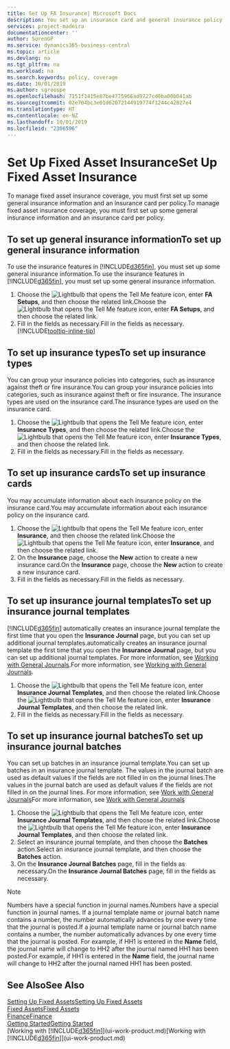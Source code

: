 ```yaml
---
title: Set Up FA Insurance| Microsoft Docs
description: You set up an insurance card and general insurance policy information to manage fixed asset insurance coverage.
services: project-madeira
documentationcenter: ''
author: SorenGP
ms.service: dynamics365-business-central
ms.topic: article
ms.devlang: na
ms.tgt_pltfrm: na
ms.workload: na
ms.search.keywords: policy, coverage
ms.date: 10/01/2019
ms.author: sgroespe
ms.openlocfilehash: 7151f1415e87be4775966ad9727cd0ba00b041ab
ms.sourcegitcommit: 02e704bc3e01d62072144919774f1244c42827e4
ms.translationtype: HT
ms.contentlocale: en-NZ
ms.lasthandoff: 10/01/2019
ms.locfileid: "2306596"
---
```

# <a name="set-up-fixed-asset-insurance"></a><span data-ttu-id="36b3c-103">Set Up Fixed Asset Insurance</span><span class="sxs-lookup"><span data-stu-id="36b3c-103">Set Up Fixed Asset Insurance</span></span>
<span data-ttu-id="36b3c-104">To manage fixed asset insurance coverage, you must first set up some general insurance information and an insurance card per policy.</span><span class="sxs-lookup"><span data-stu-id="36b3c-104">To manage fixed asset insurance coverage, you must first set up some general insurance information and an insurance card per policy.</span></span>

## <a name="to-set-up-general-insurance-information"></a><span data-ttu-id="36b3c-105">To set up general insurance information</span><span class="sxs-lookup"><span data-stu-id="36b3c-105">To set up general insurance information</span></span>
<span data-ttu-id="36b3c-106">To use the insurance features in [!INCLUDE[d365fin](includes/d365fin_md.md)], you must set up some general insurance information.</span><span class="sxs-lookup"><span data-stu-id="36b3c-106">To use the insurance features in [!INCLUDE[d365fin](includes/d365fin_md.md)], you must set up some general insurance information.</span></span>  

1. <span data-ttu-id="36b3c-107">Choose the ![Lightbulb that opens the Tell Me feature](media/ui-search/search_small.png "Tell me what you want to do") icon, enter **FA Setups**, and then choose the related link.</span><span class="sxs-lookup"><span data-stu-id="36b3c-107">Choose the ![Lightbulb that opens the Tell Me feature](media/ui-search/search_small.png "Tell me what you want to do") icon, enter **FA Setups**, and then choose the related link.</span></span>  
2. <span data-ttu-id="36b3c-108">Fill in the fields as necessary.</span><span class="sxs-lookup"><span data-stu-id="36b3c-108">Fill in the fields as necessary.</span></span> [!INCLUDE[tooltip-inline-tip](includes/tooltip-inline-tip_md.md)]  

## <a name="to-set-up-insurance-types"></a><span data-ttu-id="36b3c-109">To set up insurance types</span><span class="sxs-lookup"><span data-stu-id="36b3c-109">To set up insurance types</span></span>
<span data-ttu-id="36b3c-110">You can group your insurance policies into categories, such as insurance against theft or fire insurance.</span><span class="sxs-lookup"><span data-stu-id="36b3c-110">You can group your insurance policies into categories, such as insurance against theft or fire insurance.</span></span> <span data-ttu-id="36b3c-111">The insurance types are used on the insurance card.</span><span class="sxs-lookup"><span data-stu-id="36b3c-111">The insurance types are used on the insurance card.</span></span>

1. <span data-ttu-id="36b3c-112">Choose the ![Lightbulb that opens the Tell Me feature](media/ui-search/search_small.png "Tell me what you want to do") icon, enter **Insurance Types**, and then choose the related link.</span><span class="sxs-lookup"><span data-stu-id="36b3c-112">Choose the ![Lightbulb that opens the Tell Me feature](media/ui-search/search_small.png "Tell me what you want to do") icon, enter **Insurance Types**, and then choose the related link.</span></span>  
2. <span data-ttu-id="36b3c-113">Fill in the fields as necessary.</span><span class="sxs-lookup"><span data-stu-id="36b3c-113">Fill in the fields as necessary.</span></span>

## <a name="to-set-up-insurance-cards"></a><span data-ttu-id="36b3c-114">To set up insurance cards</span><span class="sxs-lookup"><span data-stu-id="36b3c-114">To set up insurance cards</span></span>
<span data-ttu-id="36b3c-115">You may accumulate information about each insurance policy on the insurance card.</span><span class="sxs-lookup"><span data-stu-id="36b3c-115">You may accumulate information about each insurance policy on the insurance card.</span></span>  

1. <span data-ttu-id="36b3c-116">Choose the ![Lightbulb that opens the Tell Me feature](media/ui-search/search_small.png "Tell me what you want to do") icon, enter **Insurance**, and then choose the related link.</span><span class="sxs-lookup"><span data-stu-id="36b3c-116">Choose the ![Lightbulb that opens the Tell Me feature](media/ui-search/search_small.png "Tell me what you want to do") icon, enter **Insurance**, and then choose the related link.</span></span>  
2. <span data-ttu-id="36b3c-117">On the **Insurance** page, choose the **New** action to create a  new insurance card.</span><span class="sxs-lookup"><span data-stu-id="36b3c-117">On the **Insurance** page, choose the **New** action to create a  new insurance card.</span></span>  
3. <span data-ttu-id="36b3c-118">Fill in the fields as necessary.</span><span class="sxs-lookup"><span data-stu-id="36b3c-118">Fill in the fields as necessary.</span></span>

## <a name="to-set-up-insurance-journal-templates"></a><span data-ttu-id="36b3c-119">To set up insurance journal templates</span><span class="sxs-lookup"><span data-stu-id="36b3c-119">To set up insurance journal templates</span></span>
[!INCLUDE[d365fin](includes/d365fin_md.md)] <span data-ttu-id="36b3c-120">automatically creates an insurance journal template the first time that you open the **Insurance Journal** page, but you can set up additional journal templates.</span><span class="sxs-lookup"><span data-stu-id="36b3c-120">automatically creates an insurance journal template the first time that you open the **Insurance Journal** page, but you can set up additional journal templates.</span></span> <span data-ttu-id="36b3c-121">For more information, see [Working with General Journals](ui-work-general-journals.md).</span><span class="sxs-lookup"><span data-stu-id="36b3c-121">For more information, see [Working with General Journals](ui-work-general-journals.md).</span></span>  

1. <span data-ttu-id="36b3c-122">Choose the ![Lightbulb that opens the Tell Me feature](media/ui-search/search_small.png "Tell me what you want to do") icon, enter **Insurance Journal Templates**, and then choose the related link.</span><span class="sxs-lookup"><span data-stu-id="36b3c-122">Choose the ![Lightbulb that opens the Tell Me feature](media/ui-search/search_small.png "Tell me what you want to do") icon, enter **Insurance Journal Templates**, and then choose the related link.</span></span>  
2. <span data-ttu-id="36b3c-123">Fill in the fields as necessary.</span><span class="sxs-lookup"><span data-stu-id="36b3c-123">Fill in the fields as necessary.</span></span>

## <a name="to-set-up-insurance-journal-batches"></a><span data-ttu-id="36b3c-124">To set up insurance journal batches</span><span class="sxs-lookup"><span data-stu-id="36b3c-124">To set up insurance journal batches</span></span>
<span data-ttu-id="36b3c-125">You can set up batches in an insurance journal template.</span><span class="sxs-lookup"><span data-stu-id="36b3c-125">You can set up batches in an insurance journal template.</span></span> <span data-ttu-id="36b3c-126">The values in the journal batch are used as default values if the fields are not filled in on the journal lines.</span><span class="sxs-lookup"><span data-stu-id="36b3c-126">The values in the journal batch are used as default values if the fields are not filled in on the journal lines.</span></span> <span data-ttu-id="36b3c-127">For more information, see [Work with General Journals](ui-work-general-journals.md)</span><span class="sxs-lookup"><span data-stu-id="36b3c-127">For more information, see [Work with General Journals](ui-work-general-journals.md)</span></span>  

1. <span data-ttu-id="36b3c-128">Choose the ![Lightbulb that opens the Tell Me feature](media/ui-search/search_small.png "Tell me what you want to do") icon, enter **Insurance Journal Templates**, and then choose the related link.</span><span class="sxs-lookup"><span data-stu-id="36b3c-128">Choose the ![Lightbulb that opens the Tell Me feature](media/ui-search/search_small.png "Tell me what you want to do") icon, enter **Insurance Journal Templates**, and then choose the related link.</span></span>  
2. <span data-ttu-id="36b3c-129">Select an insurance journal template, and then choose the **Batches** action.</span><span class="sxs-lookup"><span data-stu-id="36b3c-129">Select an insurance journal template, and then choose the **Batches** action.</span></span>
3. <span data-ttu-id="36b3c-130">On the **Insurance Journal Batches** page, fill in the fields as necessary.</span><span class="sxs-lookup"><span data-stu-id="36b3c-130">On the **Insurance Journal Batches** page, fill in the fields as necessary.</span></span>

> [!NOTE]  
>   <span data-ttu-id="36b3c-131">Numbers have a special function in journal names.</span><span class="sxs-lookup"><span data-stu-id="36b3c-131">Numbers have a special function in journal names.</span></span> <span data-ttu-id="36b3c-132">If a journal template name or journal batch name contains a number, the number automatically advances by one every time that the journal is posted.</span><span class="sxs-lookup"><span data-stu-id="36b3c-132">If a journal template name or journal batch name contains a number, the number automatically advances by one every time that the journal is posted.</span></span> <span data-ttu-id="36b3c-133">For example, if HH1 is entered in the **Name** field, the journal name will change to HH2 after the journal named HH1 has been posted.</span><span class="sxs-lookup"><span data-stu-id="36b3c-133">For example, if HH1 is entered in the **Name** field, the journal name will change to HH2 after the journal named HH1 has been posted.</span></span>

## <a name="see-also"></a><span data-ttu-id="36b3c-134">See Also</span><span class="sxs-lookup"><span data-stu-id="36b3c-134">See Also</span></span>
[<span data-ttu-id="36b3c-135">Setting Up Fixed Assets</span><span class="sxs-lookup"><span data-stu-id="36b3c-135">Setting Up Fixed Assets</span></span>](fa-setup.md)  
[<span data-ttu-id="36b3c-136">Fixed Assets</span><span class="sxs-lookup"><span data-stu-id="36b3c-136">Fixed Assets</span></span>](fa-manage.md)  
[<span data-ttu-id="36b3c-137">Finance</span><span class="sxs-lookup"><span data-stu-id="36b3c-137">Finance</span></span>](finance.md)  
[<span data-ttu-id="36b3c-138">Getting Started</span><span class="sxs-lookup"><span data-stu-id="36b3c-138">Getting Started</span></span>](product-get-started.md)  
<span data-ttu-id="36b3c-139">[Working with [!INCLUDE[d365fin](includes/d365fin_md.md)]](ui-work-product.md)</span><span class="sxs-lookup"><span data-stu-id="36b3c-139">[Working with [!INCLUDE[d365fin](includes/d365fin_md.md)]](ui-work-product.md)</span></span>
